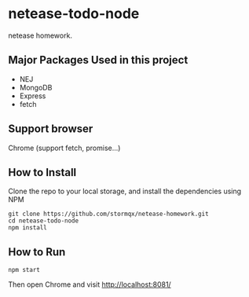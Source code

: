 # netease-todo-node
netease homework.

## Major Packages Used in this project

* NEJ
* MongoDB
* Express
* fetch

## Support browser

Chrome (support fetch, promise...)

## How to Install

Clone the repo to your local storage, and install the dependencies using NPM

```
git clone https://github.com/stormqx/netease-homework.git
cd netease-todo-node 
npm install
```

## How to Run

```
npm start
```

Then open Chrome and visit [http://localhost:8081/](http://localhost:8081/)